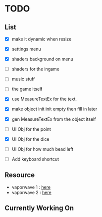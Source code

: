 # TODO

## List

- [x] make it dynamic when resize
- [x] settings menu
- [x] shaders background on menu
- [ ] shaders for the ingame
- [ ] music stuff
- [ ] the game itself
- [x] use MeasureTextEx for the text.
- [x] make object init init empty then fill in later
- [x] gen MeasureTextEx from the object itself
- [ ] UI Obj for the point
- [x] UI Obj for the dice
- [ ] UI Obj for how much bead left
- [ ] Add keyboard shortcut


## Resource

- vaporwave 1 : [here](https://www.schemecolor.com/vaporwave.php)
- vaporwave 2 : [here](https://www.color-hex.com/color-palette/10221)


## Currently Working On

